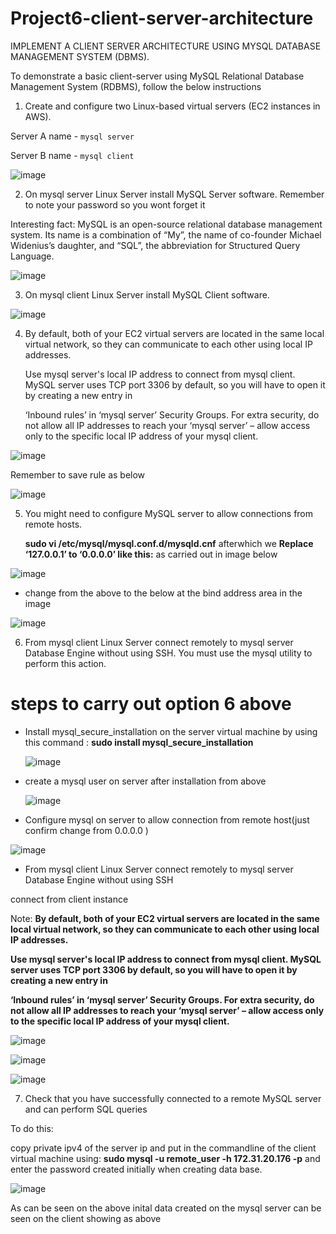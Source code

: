 # Project6-client-server-architecture
IMPLEMENT A CLIENT SERVER ARCHITECTURE USING MYSQL DATABASE MANAGEMENT SYSTEM (DBMS).

To demonstrate a basic client-server using MySQL Relational Database Management System (RDBMS), follow the below instructions

1.	Create and configure two Linux-based virtual servers (EC2 instances in AWS).

Server A name - `mysql server`

Server B name - `mysql client`


![image](https://github.com/DevopMudi/Project6-client-server-architecture/assets/149855241/d86b9409-9920-4242-ac8a-8e54da5f2e10)


2.	On mysql server Linux Server install MySQL Server software. Remember to note your password so you wont forget it
         
Interesting fact: MySQL is an open-source relational database management system. Its name is a combination of “My”, the name of co-founder Michael Widenius’s daughter, and “SQL”, the abbreviation for Structured Query Language.

![image](https://github.com/DevopMudi/Project6-client-server-architecture/assets/149855241/c448d5d0-4725-4a17-9952-5cc55bc821b0)

3.	On mysql client Linux Server install MySQL Client software.

![image](https://github.com/DevopMudi/Project6-client-server-architecture/assets/149855241/ef8466cc-41a9-40b2-813c-f415a5ac1d6a)


4.	By default, both of your EC2 virtual servers are located in the same local virtual network, so they can communicate to each other using local IP addresses.

  	Use mysql server's local IP address to connect from mysql client. MySQL server uses TCP port 3306 by default, so you will have to open it by creating a new entry in

  	‘Inbound rules’ in ‘mysql server’ Security Groups. For extra security, do not allow all IP addresses to reach your ‘mysql server’ – allow access only to the specific local IP address of your mysql client.

![image](https://github.com/DevopMudi/Project6-client-server-architecture/assets/149855241/a62d49da-619f-4317-9c06-baa53fffd703)

Remember to save rule as below

![image](https://github.com/DevopMudi/Project6-client-server-architecture/assets/149855241/8dc8beb7-5371-4bad-bd9a-2c76978af740)

5.	You might need to configure MySQL server to allow connections from remote hosts.

  	 **sudo vi /etc/mysql/mysql.conf.d/mysqld.cnf** afterwhich we **Replace ‘127.0.0.1’ to ‘0.0.0.0’ like this:**  as carried out in image below

![image](https://github.com/DevopMudi/Project6-client-server-architecture/assets/149855241/3f1df252-32c9-449e-9e1c-c55e739c0b43)

 - change from the above to the below at the bind address area in the image

![image](https://github.com/DevopMudi/Project6-client-server-architecture/assets/149855241/77646bf8-7c28-41b0-91d2-bf4be6270134)

6.	From mysql client Linux Server connect remotely to mysql server Database Engine without using SSH. You must use the mysql utility to perform this action.

# steps to carry out option 6 above

- Install mysql_secure_installation on the server virtual machine by using this command : **sudo install mysql_secure_installation**

  ![image](https://github.com/DevopMudi/Project6-client-server-architecture/assets/149855241/d62bd291-4726-4593-8fae-01a733f959a9)

- create a mysql user on server after installation from above
  
  ![image](https://github.com/DevopMudi/Project6-client-server-architecture/assets/149855241/bd87ba44-f644-4436-a7f3-4211739ef1a8)

 - Configure mysql on server to allow connection from remote host(just confirm change from 0.0.0.0  )

![image](https://github.com/DevopMudi/Project6-client-server-architecture/assets/149855241/f22a66f6-60ad-4d03-a439-ac362a6e113c)

- From mysql client Linux Server connect remotely to mysql server Database Engine without using SSH

connect from client instance

Note: 
**By default, both of your EC2 virtual servers are located in the same local virtual network, so they can communicate to each other using local IP addresses.**

**Use mysql server's local IP address to connect from mysql client. MySQL server uses TCP port 3306 by default, so you will have to open it by creating a new entry in**

**‘Inbound rules’ in ‘mysql server’ Security Groups. For extra security, do not allow all IP addresses to reach your ‘mysql server’ – allow access only to the specific local IP address of your mysql client.**


![image](https://github.com/DevopMudi/Project6-client-server-architecture/assets/149855241/159aba21-eadf-4cd7-819e-48c970e5ceb3)


![image](https://github.com/DevopMudi/Project6-client-server-architecture/assets/149855241/3f951556-759e-46f8-9c9e-cb5e7e28d14b)

![image](https://github.com/DevopMudi/Project6-client-server-architecture/assets/149855241/8aad143c-5d6a-466c-a828-4d068e104408)

  
7.	Check that you have successfully connected to a remote MySQL server and can perform SQL queries

To do this:

copy private ipv4 of the server ip and put in the commandline of the client virtual machine using: **sudo mysql -u remote_user -h 172.31.20.176 -p** and enter the password created initially when creating data base.

![image](https://github.com/DevopMudi/Project6-client-server-architecture/assets/149855241/617b0aa6-db67-4970-9dfe-49682d735f43)

As can be seen on the above inital data created on the mysql server can be seen on the client showing as above






















































   
